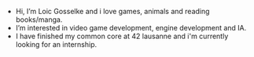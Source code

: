 - Hi, I’m Loic Gosselke and i love games, animals and reading books/manga.
- I’m interested in video game development, engine development and IA.
- I have finished my common core at 42 lausanne and i'm currently looking for an internship.

<!---
Gosselke-Loic/Gosselke-Loic is a ✨ special ✨ repository because its `README.md` (this file) appears on your GitHub profile.
You can click the Preview link to take a look at your changes.
--->
